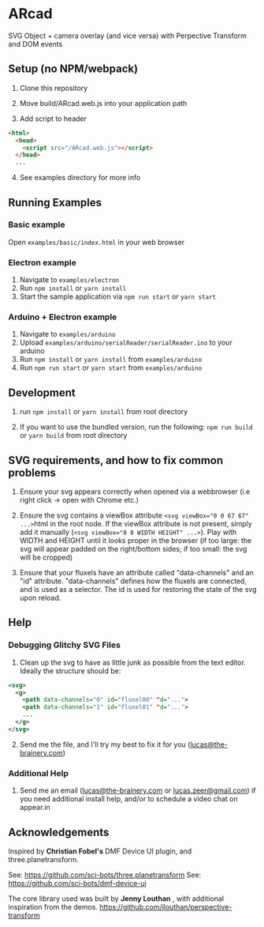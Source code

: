 # ARcad
SVG Object + camera overlay (and vice versa) with Perpective Transform and DOM events


## Setup (no NPM/webpack)

1. Clone this repository

2. Move build/ARcad.web.js into your application path

3. Add script to header
```html
<html>
  <head>
    <script src="/ARcad.web.js"></script>
  </head>
  ...
```

4. See examples directory for more info

## Running Examples

### Basic example
Open ```examples/basic/index.html``` in your web browser

### Electron example
1. Navigate to ```examples/electron```
2. Run ```npm install``` or ```yarn install```
3. Start the sample application via ```npm run start``` or ```yarn start```

### Arduino + Electron example
1. Navigate to ```examples/arduino```
2. Upload ```examples/arduino/serialReader/serialReader.ino``` to your arduino
3. Run ```npm install``` or ```yarn install``` from ```examples/arduino```
4. Run ```npm run start``` or ```yarn start``` from ```examples/arduino```

## Development

1. run ```npm install``` or ```yarn install``` from root directory

2. If you want to use the bundled version, run the following:
  ```npm run build``` or ```yarn build``` from root directory


## SVG requirements, and how to fix common problems

1. Ensure your svg appears correctly when opened via a webbrowser (i.e right click -> open with Chrome etc.)

2. Ensure the svg contains a viewBox attribute ```<svg viewBox="0 0 67 67" ...>```html in the root node. If the viewBox attribute is not present, simply add it manually (```<svg viewBox="0 0 WIDTH HEIGHT" ...>```). Play with WIDTH and HEIGHT until it looks proper in the browser (if too large: the svg will appear padded on the right/bottom sides; if too small: the svg will be cropped)

3. Ensure that your fluxels have an attribute called "data-channels" and an "id" attribute. "data-channels" defines how the fluxels are connected, and is used as a selector. The id is used for restoring the state of the svg upon reload. 

## Help

### Debugging Glitchy SVG Files

1. Clean up the svg to have as little junk as possible from the text editor. Ideally the structure should be:
```svg
<svg>
  <g>
    <path data-channels="0" id="fluxel00" "d="...">
    <path data-channels="1" id="fluxel01" "d="...">
    ...
  </g>
</svg>
```

2. Send me the file, and I'll try my best to fix it for you (lucas@the-brainery.com)

### Additional Help

1. Send me an email (lucas@the-brainery.com or lucas.zeer@gmail.com) if you need additional install help, and/or to schedule a video chat on appear.in


## Acknowledgements

Inspired by **Christian Fobel's** DMF Device UI plugin, and three.planetransform.

See: https://github.com/sci-bots/three.planetransform
See: https://github.com/sci-bots/dmf-device-ui

The core library used was built by **Jenny Louthan** , with additional inspiration from the demos.
https://github.com/jlouthan/perspective-transform

